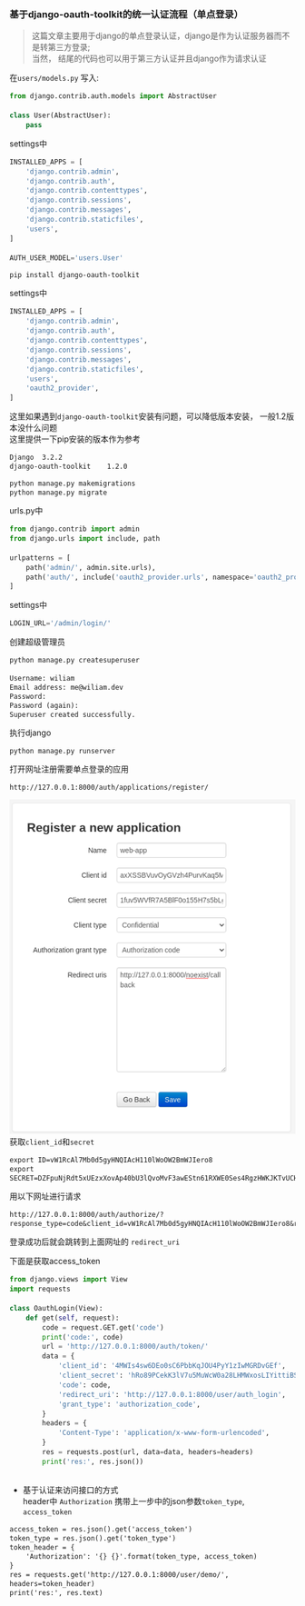 ### 基于django-oauth-toolkit的统一认证流程（单点登录）

> 这篇文章主要用于django的单点登录认证，django是作为认证服务器而不是转第三方登录;  
当然， 结尾的代码也可以用于第三方认证并且django作为请求认证

在`users/models.py` 写入:
```python
from django.contrib.auth.models import AbstractUser

class User(AbstractUser):
    pass
```
settings中
```python
INSTALLED_APPS = [
    'django.contrib.admin',
    'django.contrib.auth',
    'django.contrib.contenttypes',
    'django.contrib.sessions',
    'django.contrib.messages',
    'django.contrib.staticfiles',
    'users',
]

AUTH_USER_MODEL='users.User'
```
```shell script
pip install django-oauth-toolkit
```
settings中
```python
INSTALLED_APPS = [
    'django.contrib.admin',
    'django.contrib.auth',
    'django.contrib.contenttypes',
    'django.contrib.sessions',
    'django.contrib.messages',
    'django.contrib.staticfiles',
    'users',
    'oauth2_provider',
]
```
这里如果遇到`django-oauth-toolkit`安装有问题，可以降低版本安装， 一般1.2版本没什么问题  
这里提供一下pip安装的版本作为参考  
```shell script
Django	3.2.2
django-oauth-toolkit	1.2.0	
```
```shell script
python manage.py makemigrations
python manage.py migrate
```
urls.py中
```python
from django.contrib import admin
from django.urls import include, path

urlpatterns = [
    path('admin/', admin.site.urls),
    path('auth/', include('oauth2_provider.urls', namespace='oauth2_provider')),
]
```
settings中
```python
LOGIN_URL='/admin/login/'
```
创建超级管理员
```shell script
python manage.py createsuperuser

Username: wiliam
Email address: me@wiliam.dev
Password:
Password (again):
Superuser created successfully.
```

执行django
```shell script
python manage.py runserver
```
打开网址注册需要单点登录的应用
```shell script
http://127.0.0.1:8000/auth/applications/register/
```
![注册应用](./files/application-register-auth-code.png)  
获取`client_id`和`secret`
```shell script
export ID=vW1RcAl7Mb0d5gyHNQIAcH110lWoOW2BmWJIero8
export SECRET=DZFpuNjRdt5xUEzxXovAp40bU3lQvoMvF3awEStn61RXWE0Ses4RgzHWKJKTvUCHfRkhcBi3ebsEfSjfEO96vo2Sh6pZlxJ6f7KcUbhvqMMPoVxRwv4vfdWEoWMGPeIO
```
用以下网址进行请求
```shell script
http://127.0.0.1:8000/auth/authorize/?response_type=code&client_id=vW1RcAl7Mb0d5gyHNQIAcH110lWoOW2BmWJIero8&redirect_uri=http://127.0.0.1:8000
```
登录成功后就会跳转到上面网址的 `redirect_uri`

下面是获取access_token
```python
from django.views import View
import requests

class OauthLogin(View):
    def get(self, request):
        code = request.GET.get('code')
        print('code:', code)
        url = 'http://127.0.0.1:8000/auth/token/'
        data = {
            'client_id': '4MWIs4sw6DEo0sC6PbbKqJOU4PyY1zIwMGRDvGEf',
            'client_secret': 'hRo89PCekK3lV7u5MuWcW0a28LHMWxosLIYittiBSxOz7YrM08zuYSbNK7hnULy9DIS53rzT9XTFWkD1D93r2MhX24cnt9edSphAXsmarHPJyXZ5nWh6xl0JTkSnJb0W',
            'code': code,
            'redirect_uri': 'http://127.0.0.1:8000/user/auth_login',
            'grant_type': 'authorization_code',
        }
        headers = {
            'Content-Type': 'application/x-www-form-urlencoded',
        }
        res = requests.post(url, data=data, headers=headers)
        print('res:', res.json())
        
```

- 基于认证来访问接口的方式  
header中 `Authorization` 携带上一步中的json参数`token_type`, `access_token`
```shell script
access_token = res.json().get('access_token')
token_type = res.json().get('token_type')
token_header = {
    'Authorization': '{} {}'.format(token_type, access_token)
}
res = requests.get('http://127.0.0.1:8000/user/demo/', headers=token_header)
print('res:', res.text)
```